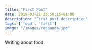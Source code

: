 ```yaml
---
title: "First Post"
date: 2019-03-21T23:56:15+01:00
description: "First post description"
tags: ['food', 'first']
image: "/images/redpanda.jpg"
---
```


Writing about food.
